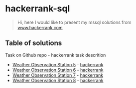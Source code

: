# hackerrank-sql

> Hi, here I would like to present my mssql solutions from www.hackerrank.com

## Table of solutions
Task on Github repo - hackerrank task descrition 
* [Weather Observation Station 5](https://github.com/aiflops/hackerrank-sql/blob/master/Weather_Observation_Station_) -  [hackerrank](https://github.com/aiflops/hackerrank-sql/blob/master/Weather_Observation_Station_)
* [Weather Observation Station 6](https://github.com/aiflops/hackerrank-sql/blob/master/Weather%20Observation%20Station%206) -  [hackerrank](https://www.hackerrank.com/challenges/weather-observation-station-6/problem)
* [Weather Observation Station 7](https://github.com/aiflops/hackerrank-sql/blob/master/Weather%20Observation%20Station%207) -  [hackerrank](https://www.hackerrank.com/challenges/weather-observation-station-7/problem)
* [Weather Observation Station 8](https://github.com/aiflops/hackerrank-sql/blob/master/Weather%20Observation%20Station%208) -  [hackerrank](https://www.hackerrank.com/challenges/weather-observation-station-8/problem)


